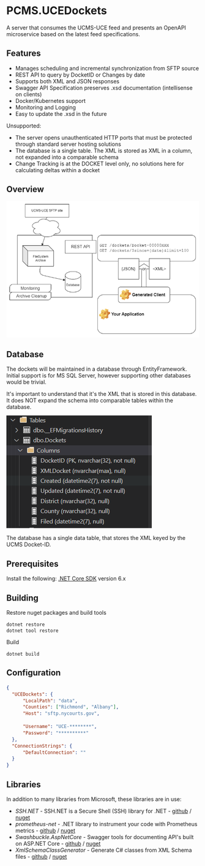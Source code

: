 PCMS.UCEDockets
===============

A server that consumes the UCMS-UCE feed and presents an OpenAPI microservice based
on the latest feed specifications.

Features
--------

* Manages scheduling and incremental synchronization from SFTP source
* REST API to query by DocketID or Changes by date
* Supports both XML and JSON responses
* Swagger API Specification preserves .xsd documentation (intellisense on clients)
* Docker/Kubernetes support
* Monitoring and Logging
* Easy to update the .xsd in the future

Unsupported:

* The server opens unauthenticated HTTP ports that must be 
  protected through standard server hosting solutions
* The database is a single table. The XML is stored as XML in a column,
  not expanded into a comparable schema
* Change Tracking is at the DOCKET level only, no solutions here for calculating deltas
  within a docket

Overview
--------
![Architecture diagram](docs/PCMS.UCEDockets.drawio.png)

Database
--------
The dockets will be maintained in a database through EntityFramework. Initial
support is for MS SQL Server, however supporting other databases would be trivial.

It's important to understand that it's the XML that is stored in this database. It
does NOT expand the schema into comparable tables within the database.

![Database Table showing columns stored](docs/table.png)

The database has a single data table, that stores the XML keyed by the 
UCMS Docket-ID.

Prerequisites
--------
Install the following:
    [.NET Core SDK](https://dotnet.microsoft.com/download) version 6.x

Building
--------

Restore nuget packages and build tools
```
dotnet restore
dotnet tool restore
```

Build
```
dotnet build
```

Configuration
-------------
```json
{
  "UCEDockets": {
      "LocalPath": "data",
      "Counties": ["Richmond", "Albany"],
      "Host": "sftp.nycourts.gov",
      
      "Username": "UCE-********",
      "Password": "**********"
  },
  "ConnectionStrings": {
      "DefaultConnection": ""
  }
}
```

Libraries
---------

In addition to many libraries from Microsoft, these libraries are in use:
- *SSH.NET* - SSH.NET is a Secure Shell (SSH) library for .NET - [github](https://github.com/sshnet/SSH.NET) / [nuget](https://www.nuget.org/packages/SSH.NET/)
- *prometheus-net* - .NET library to instrument your code with Prometheus metrics - [github](https://github.com/prometheus-net/prometheus-net) / [nuget](https://www.nuget.org/packages/prometheus-net/)
- *Swashbuckle.AspNetCore* - Swagger tools for documenting API's built on ASP.NET Core - [github](https://github.com/domaindrivendev/Swashbuckle.AspNetCore) / [nuget](https://www.nuget.org/packages/Swashbuckle.AspNetCore/)
- *XmlSchemaClassGenerator* - Generate C# classes from XML Schema files - [github](XmlSchemaClassGenerator) / [nuget](https://www.nuget.org/packages/dotnet-xscgen/)


